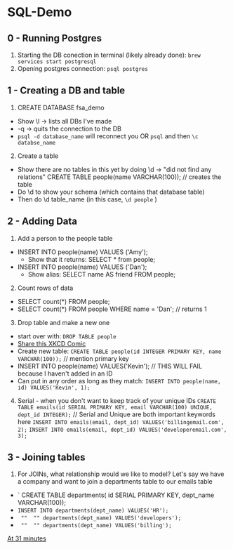 # SQL-Demo
## 0 - Running Postgres
1. Starting the DB conection in terminal (likely already done):
`brew services start postgresql`
2. Opening postgres connection: 
`psql postgres`

## 1 - Creating a DB and table
1. CREATE DATABASE fsa_demo
 - Show \l -> lists all DBs I've made
 - -q  -> quits the connection to the DB
 - `psql -d database_name` will reconnect you OR `psql` and then `\c databse_name`
 
2. Create a table
 - Show there are no tables in this yet by doing \d    -> "did not find any relations"
 CREATE TABLE people(name VARCHAR(100));  // creates the table 
 - Do \d to show your schema (which contains that database table)
 - Then do \d table_name (in this case, ` \d people ` )
 
## 2 - Adding Data
1. Add a person to the people table
 - INSERT INTO people(name) VALUES ('Amy');
   - Show that it returns: SELECT * from people;
 - INSERT INTO people(name) VALUES ('Dan');
   - Show alias: SELECT name AS friend FROM people;
 
2. Count rows of data
 - SELECT count(*) FROM people;
 - SELECT count(*) FROM people WHERE name = 'Dan';   // returns 1
 
3. Drop table and make a new one
 - start over with: `DROP TABLE people`
 - [Share this XKCD Comic](https://xkcd.com/327/)
 - Create new table: 
    ` CREATE TABLE people(id INTEGER PRIMARY KEY, name VARCHAR(100)); ` // mention primary key
 - INSERT INTO people(name) VALUES('Kevin');   // THIS WILL FAIL because I haven't added in an ID
 - Can put in any order as long as they match: `INSERT INTO people(name, id) VALUES('Kevin', 1); `

4. Serial - when you don't want to keep track of your unique IDs
    ` CREATE TABLE emails(id SERIAL PRIMARY KEY, email VARCHAR(100) UNIQUE, dept_id INTEGER); ` // Serial and Unique are both important keywords here
    ` INSERT INTO emails(email, dept_id) VALUES('billingemail.com', 2); `
    ` INSERT INTO emails(email, dept_id) VALUES('developeremail.com', 3); `
   
## 3 - Joining tables
1. For JOINs, what relationship would we like to model? Let's say we have a company and want to join a departments table to our emails table
 - ` CREATE TABLE departments( id SERIAL PRIMARY KEY, dept_name VARCHAR(100));
 - ` INSERT INTO departments(dept_name) VALUES('HR'); ` 
 - `  ""  "" departments(dept_name) VALUES('developers'); ` 
 - `  ""  "" departments(dept_name) VALUES('billing'); ` 
 
 [At 31 minutes](https://youtu.be/gCIblrIR-II?t=1894)
 
